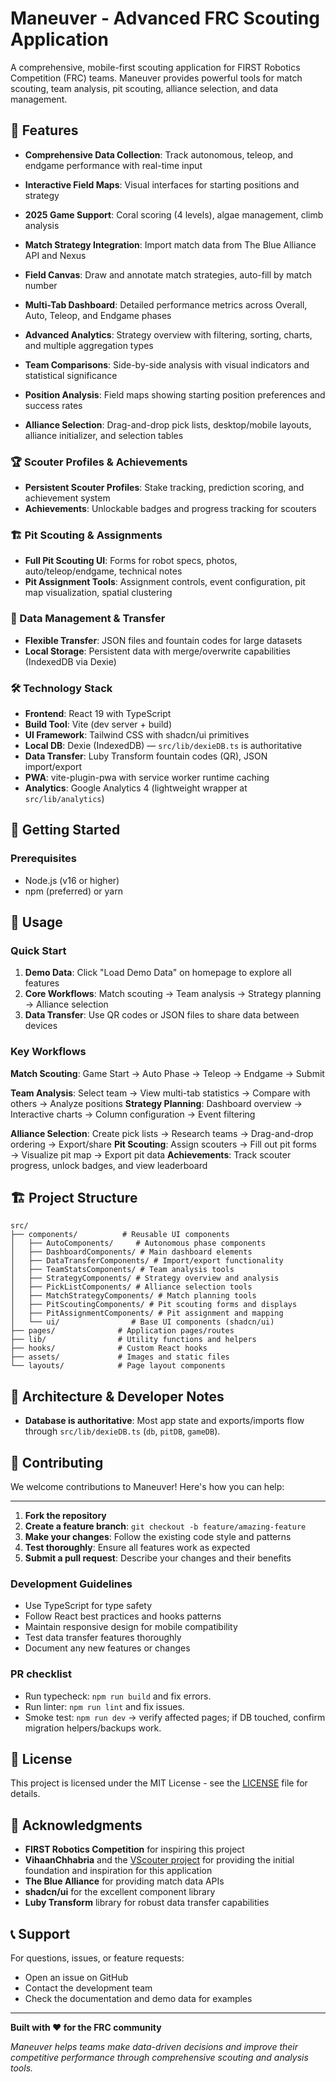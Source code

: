 # Maneuver - Advanced FRC Scouting Application

A comprehensive, mobile-first scouting application for FIRST Robotics Competition (FRC) teams. Maneuver provides powerful tools for match scouting, team analysis, pit scouting, alliance selection, and data management.


## 🚀 Features


- **Comprehensive Data Collection**: Track autonomous, teleop, and endgame performance with real-time input
- **Interactive Field Maps**: Visual interfaces for starting positions and strategy
- **2025 Game Support**: Coral scoring (4 levels), algae management, climb analysis
- **Match Strategy Integration**: Import match data from The Blue Alliance API and Nexus
- **Field Canvas**: Draw and annotate match strategies, auto-fill by match number

- **Multi-Tab Dashboard**: Detailed performance metrics across Overall, Auto, Teleop, and Endgame phases
- **Advanced Analytics**: Strategy overview with filtering, sorting, charts, and multiple aggregation types
- **Team Comparisons**: Side-by-side analysis with visual indicators and statistical significance
- **Position Analysis**: Field maps showing starting position preferences and success rates
- **Alliance Selection**: Drag-and-drop pick lists, desktop/mobile layouts, alliance initializer, and selection tables


### 🏆 Scouter Profiles & Achievements
- **Persistent Scouter Profiles**: Stake tracking, prediction scoring, and achievement system
- **Achievements**: Unlockable badges and progress tracking for scouters

### 🏗️ Pit Scouting & Assignments
- **Full Pit Scouting UI**: Forms for robot specs, photos, auto/teleop/endgame, technical notes
- **Pit Assignment Tools**: Assignment controls, event configuration, pit map visualization, spatial clustering

### 📱 Data Management & Transfer
- **Flexible Transfer**: JSON files and fountain codes for large datasets
- **Local Storage**: Persistent data with merge/overwrite capabilities (IndexedDB via Dexie)

### 🛠️ Technology Stack

- **Frontend**: React 19 with TypeScript
- **Build Tool**: Vite (dev server + build)
- **UI Framework**: Tailwind CSS with shadcn/ui primitives
- **Local DB**: Dexie (IndexedDB) — `src/lib/dexieDB.ts` is authoritative
- **Data Transfer**: Luby Transform fountain codes (QR), JSON import/export
- **PWA**: vite-plugin-pwa with service worker runtime caching
- **Analytics**: Google Analytics 4 (lightweight wrapper at `src/lib/analytics`)



## 🚀 Getting Started

### Prerequisites

- Node.js (v16 or higher)
- npm (preferred) or yarn

## 📖 Usage

### Quick Start

1. **Demo Data**: Click "Load Demo Data" on homepage to explore all features
2. **Core Workflows**: Match scouting → Team analysis → Strategy planning → Alliance selection
3. **Data Transfer**: Use QR codes or JSON files to share data between devices

### Key Workflows

**Match Scouting**: Game Start → Auto Phase → Teleop → Endgame → Submit

**Team Analysis**: Select team → View multi-tab statistics → Compare with others → Analyze positions
**Strategy Planning**: Dashboard overview → Interactive charts → Column configuration → Event filtering

**Alliance Selection**: Create pick lists → Research teams → Drag-and-drop ordering → Export/share
**Pit Scouting**: Assign scouters → Fill out pit forms → Visualize pit map → Export pit data
**Achievements**: Track scouter progress, unlock badges, and view leaderboard

## 🏗️ Project Structure

```
src/
├── components/          # Reusable UI components
│   ├── AutoComponents/     # Autonomous phase components
│   ├── DashboardComponents/ # Main dashboard elements
│   ├── DataTransferComponents/ # Import/export functionality
│   ├── TeamStatsComponents/ # Team analysis tools
│   ├── StrategyComponents/ # Strategy overview and analysis
│   ├── PickListComponents/ # Alliance selection tools
│   ├── MatchStrategyComponents/ # Match planning tools
│   ├── PitScoutingComponents/ # Pit scouting forms and displays
│   ├── PitAssignmentComponents/ # Pit assignment and mapping
│   └── ui/                # Base UI components (shadcn/ui)
├── pages/              # Application pages/routes
├── lib/                # Utility functions and helpers
├── hooks/              # Custom React hooks
├── assets/             # Images and static files
└── layouts/            # Page layout components
```

## 🔧 Architecture & Developer Notes

- **Database is authoritative**: Most app state and exports/imports flow through `src/lib/dexieDB.ts` (`db`, `pitDB`, `gameDB`).

## 🤝 Contributing

We welcome contributions to Maneuver! Here's how you can help:

---

1. **Fork the repository**
2. **Create a feature branch**: `git checkout -b feature/amazing-feature`
3. **Make your changes**: Follow the existing code style and patterns
4. **Test thoroughly**: Ensure all features work as expected
5. **Submit a pull request**: Describe your changes and their benefits
### Development Guidelines
- Use TypeScript for type safety
- Follow React best practices and hooks patterns
- Maintain responsive design for mobile compatibility
- Test data transfer features thoroughly
- Document any new features or changes

### PR checklist
- Run typecheck: `npm run build` and fix errors.
- Run linter: `npm run lint` and fix issues.
- Smoke test: `npm run dev` → verify affected pages; if DB touched, confirm migration helpers/backups work.

## 📝 License

This project is licensed under the MIT License - see the [LICENSE](LICENSE) file for details.

## 🙏 Acknowledgments

- **FIRST Robotics Competition** for inspiring this project
- **VihaanChhabria** and the [VScouter project](https://github.com/VihaanChhabria/VScouter) for providing the initial foundation and inspiration for this application
- **The Blue Alliance** for providing match data APIs
- **shadcn/ui** for the excellent component library
- **Luby Transform** library for robust data transfer capabilities

## 📞 Support

For questions, issues, or feature requests:
- Open an issue on GitHub
- Contact the development team
- Check the documentation and demo data for examples

---

**Built with ❤️ for the FRC community**

*Maneuver helps teams make data-driven decisions and improve their competitive performance through comprehensive scouting and analysis tools.*
